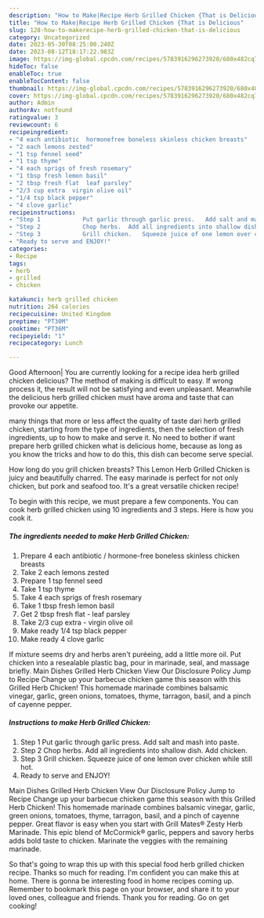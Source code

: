 ```yaml
---
description: "How to Make|Recipe Herb Grilled Chicken {That is Delicious"
title: "How to Make|Recipe Herb Grilled Chicken {That is Delicious"
slug: 128-how-to-makerecipe-herb-grilled-chicken-that-is-delicious
category: Uncategorized
date: 2023-05-30T08:25:00.240Z
date: 2023-08-12T18:17:22.983Z
image: https://img-global.cpcdn.com/recipes/5783916296273920/680x482cq70/herb-grilled-chicken-recipe-main-photo.jpg
hideToc: false
enableToc: true
enableTocContent: false
thumbnail: https://img-global.cpcdn.com/recipes/5783916296273920/680x482cq70/herb-grilled-chicken-recipe-main-photo.jpg
cover: https://img-global.cpcdn.com/recipes/5783916296273920/680x482cq70/herb-grilled-chicken-recipe-main-photo.jpg
author: Admin
authorAv: notfound
ratingvalue: 3
reviewcount: 6
recipeingredient:
- "4 each antibiotic  hormonefree boneless skinless chicken breasts"
- "2 each lemons zested"
- "1 tsp fennel seed"
- "1 tsp thyme"
- "4 each sprigs of fresh rosemary"
- "1 tbsp fresh lemon basil"
- "2 tbsp fresh flat  leaf parsley"
- "2/3 cup extra  virgin olive oil"
- "1/4 tsp black pepper"
- "4 clove garlic"
recipeinstructions:
- "Step 1            Put garlic through garlic press.   Add salt and mash into paste."
- "Step 2            Chop herbs.  Add all ingredients into shallow dish.   Add chicken."
- "Step 3            Grill chicken.   Squeeze juice of one lemon over chicken while still hot."
- "Ready to serve and ENJOY!"
categories:
- Recipe
tags:
- herb
- grilled
- chicken

katakunci: herb grilled chicken 
nutrition: 264 calories
recipecuisine: United Kingdom
preptime: "PT30M"
cooktime: "PT36M"
recipeyield: "1"
recipecategory: Lunch

---
```



Good Afternoon| You are currently looking for a recipe idea herb grilled chicken delicious? The method of making is difficult to easy. If wrong process it, the result will not be satisfying and even unpleasant. Meanwhile the delicious herb grilled chicken must have aroma and taste that can provoke our appetite.






many things that more or less affect the quality of taste dari herb grilled chicken, starting from the type of ingredients, then the selection of fresh ingredients, up to how to make and serve it. No need to bother if want prepare herb grilled chicken what is delicious home, because as long as you know the tricks and how to do this, this dish can become serve  special.


How long do you grill chicken breasts? This Lemon Herb Grilled Chicken is juicy and beautifully charred. The easy marinade is perfect for not only chicken, but pork and seafood too. It&#39;s a great versatile chicken recipe!


To begin with this recipe, we must prepare a few components. You can cook herb grilled chicken using 10 ingredients and 3 steps. Here is how you cook it.

<!--inarticleads1-->

##### The ingredients needed to make Herb Grilled Chicken:

1. Prepare 4 each antibiotic / hormone-free boneless skinless chicken breasts
1. Take 2 each lemons zested
1. Prepare 1 tsp fennel seed
1. Take 1 tsp thyme
1. Take 4 each sprigs of fresh rosemary
1. Take 1 tbsp fresh lemon basil
1. Get 2 tbsp fresh flat - leaf parsley
1. Take 2/3 cup extra - virgin olive oil
1. Make ready 1/4 tsp black pepper
1. Make ready 4 clove garlic


If mixture seems dry and herbs aren&#39;t puréeing, add a little more oil. Put chicken into a resealable plastic bag, pour in marinade, seal, and massage briefly. Main Dishes Grilled Herb Chicken View Our Disclosure Policy Jump to Recipe Change up your barbecue chicken game this season with this Grilled Herb Chicken! This homemade marinade combines balsamic vinegar, garlic, green onions, tomatoes, thyme, tarragon, basil, and a pinch of cayenne pepper. 

<!--inarticleads2-->

##### Instructions to make Herb Grilled Chicken:

1. Step 1            Put garlic through garlic press.   Add salt and mash into paste.
1. Step 2            Chop herbs.  Add all ingredients into shallow dish.   Add chicken.
1. Step 3            Grill chicken.   Squeeze juice of one lemon over chicken while still hot.
1. Ready to serve and ENJOY!

Main Dishes Grilled Herb Chicken View Our Disclosure Policy Jump to Recipe Change up your barbecue chicken game this season with this Grilled Herb Chicken! This homemade marinade combines balsamic vinegar, garlic, green onions, tomatoes, thyme, tarragon, basil, and a pinch of cayenne pepper. Great flavor is easy when you start with Grill Mates® Zesty Herb Marinade. This epic blend of McCormick® garlic, peppers and savory herbs adds bold taste to chicken. Marinate the veggies with the remaining marinade. 

So that's going to wrap this up with this special food herb grilled chicken recipe. Thanks so much for reading. I'm confident you can make this at home. There is gonna be interesting food in home recipes coming up. Remember to bookmark this page on your browser, and share it to your loved ones, colleague and friends. Thank you for reading. Go on get cooking!
